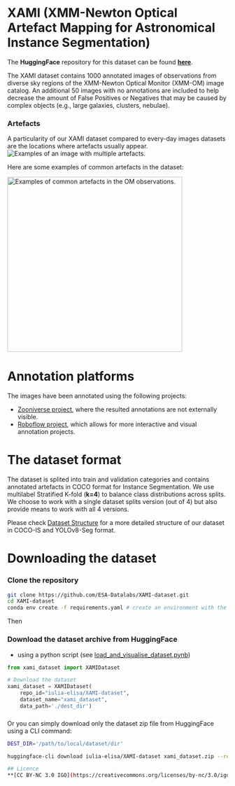 # XAMI (**X**MM-Newton Optical **A**rtefact **M**apping for Astronomical **I**nstance Segmentation)

The **HuggingFace** repository for this dataset can be found **[here](https://huggingface.co/datasets/iulia-elisa/XAMI-dataset)**. 


The XAMI dataset contains 1000 annotated images of observations from diverse sky regions of the XMM-Newton Optical Monitor (XMM-OM) image catalog. An additional 50 images with no annotations are included to help decrease the amount of False Positives or Negatives that may be caused by complex objects (e.g., large galaxies, clusters, nebulae).

### Artefacts

A particularity of our XAMI dataset compared to every-day images datasets are the locations where artefacts usually appear. 
<img src="https://github.com/ESA-Datalabs/XAMI-dataset/blob/main/plots/artefact_distributions.png" alt="Examples of an image with multiple artefacts." />

Here are some examples of common artefacts in the dataset:

<img src="https://github.com/ESA-Datalabs/XAMI-dataset/blob/main/plots/artefacts_examples.png" alt="Examples of common artefacts in the OM observations." width="400"/>

# Annotation platforms

The images have been annotated using the following projects:

- [Zooniverse project](https://www.zooniverse.org/projects/ori-j/ai-for-artefacts-in-sky-images), where the resulted annotations are not externally visible. 
- [Roboflow project](https://universe.roboflow.com/iuliaelisa/xmm_om_artefacts_512/), which allows for more interactive and visual annotation projects. 

# The dataset format
The dataset is splited into train and validation categories and contains annotated artefacts in COCO format for Instance Segmentation. We use multilabel Stratified K-fold (**k=4**) to balance class distributions across splits. We choose to work with a single dataset splits version (out of 4) but also provide means to work with all 4 versions. 

Please check [Dataset Structure](Datasets-Structure.md) for a more detailed structure of our dataset in COCO-IS and YOLOv8-Seg format.

# Downloading the dataset

### Clone the repository

```bash
git clone https://github.com/ESA-Datalabs/XAMI-dataset.git
cd XAMI-dataset
conda env create -f requirements.yaml # create an environment with the package requirements
```

Then

### Download the dataset archive from HuggingFace

- using a python script (see [load_and_visualise_dataset.pynb](https://github.com/ESA-Datalabs/XAMI-dataset/blob/main/load_and_visualise_dataset.ipynb))

```python
from xami_dataset import XAMIDataset

# Download the dataset
xami_dataset = XAMIDataset(
    repo_id="iulia-elisa/XAMI-dataset", 
    dataset_name="xami_dataset", 
    data_path='./dest_dir')
```
###
Or you can simply download only the dataset zip file from HuggingFace using a CLI command:

```bash
DEST_DIR='/path/to/local/dataset/dir'

huggingface-cli download iulia-elisa/XAMI-dataset xami_dataset.zip --repo-type dataset --local-dir "$DEST_DIR" && unzip "$DEST_DIR/xami_dataset.zip" -d "$DEST_DIR" && rm "$DEST_DIR/xami_dataset.zip"

## Licence 
**[CC BY-NC 3.0 IGO](https://creativecommons.org/licenses/by-nc/3.0/igo/deed.en).**